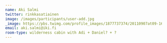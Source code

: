 ```yaml
---
name: Aki Salmi
twitter: rinkkasatiainen
image: /images/participants/user-add.jpg
_image: https://pbs.twimg.com/profile_images/1877737374/20110907at09-16-47.jpg
email: aki.salmi@iki.fi
room-type: wilderness cabin with Adi + Daniel? + ? 
---
```


